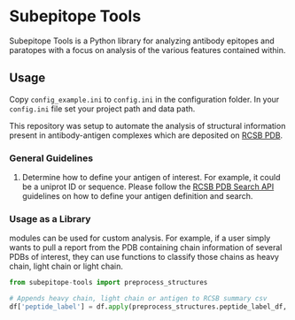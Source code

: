 # Subepitope Tools

Subepitope Tools is a Python library for analyzing antibody epitopes and paratopes with a focus on analysis of the various features contained within. 

## Usage

Copy ```config_example.ini``` to ```config.ini``` in the configuration folder. In your ```config.ini``` file set your project path and data path.

This repository was setup to automate the analysis of structural information present in antibody-antigen complexes which are deposited on [RCSB PDB](https://www.https://www.rcsb.org/). 

### General Guidelines
1. Determine how to define your antigen of interest. For example, it could be a uniprot ID or sequence. Please follow the [RCSB PDB Search API](https://search.rcsb.org) guidelines on how to define your antigen definition and search. 

### Usage as a Library

modules can be used for custom analysis. For example, if a user simply wants to pull a report from the PDB containing chain information of several PDBs of interest, they can use functions to classify those chains as heavy chain, light chain or light chain.  

```python
from subepitope-tools import preprocess_structures

# Appends heavy chain, light chain or antigen to RCSB summary csv
df['peptide_label'] = df.apply(preprocess_structures.peptide_label_df, axis = 1)
```